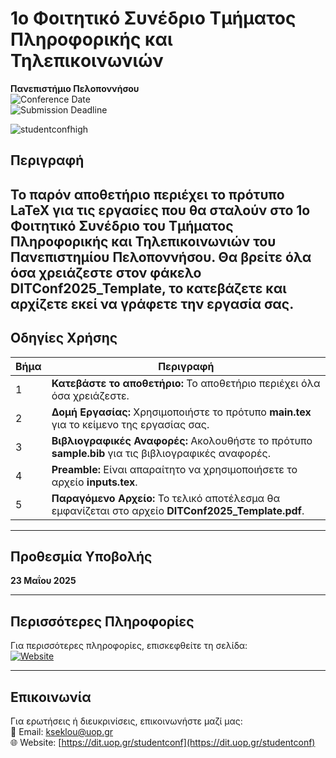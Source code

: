 # 1ο Φοιτητικό Συνέδριο Τμήματος Πληροφορικής και Τηλεπικοινωνιών  
**Πανεπιστήμιο Πελοποννήσου**  
![Conference Date](https://img.shields.io/badge/Ημερομηνία-11%20Ιουνίου%202025-blue)  
![Submission Deadline](https://img.shields.io/badge/Προθεσμία%20Υποβολής-23%20Μαΐου%202025-red)  

![studentconfhigh](https://github.com/user-attachments/assets/e53bd78b-7e7f-4988-81dd-de0a74d5c315)


## Περιγραφή  
Το παρόν αποθετήριο περιέχει το πρότυπο **LaTeX** για τις εργασίες που θα σταλούν στο 1ο Φοιτητικό Συνέδριο του Τμήματος Πληροφορικής και Τηλεπικοινωνιών του Πανεπιστημίου Πελοποννήσου.
Θα βρείτε **όλα όσα χρειάζεστε** στον φάκελο  **DITConf2025_Template**, το κατεβάζετε και αρχίζετε εκεί να γράφετε την εργασία σας. 
---

## Οδηγίες Χρήσης  

| Βήμα | Περιγραφή                                                                 |
|------|---------------------------------------------------------------------------|
| 1    | **Κατεβάστε το αποθετήριο:** Το αποθετήριο περιέχει όλα όσα χρειάζεστε. |
| 2    | **Δομή Εργασίας:** Χρησιμοποιήστε το πρότυπο **main.tex** για το κείμενο της εργασίας σας. |
| 3    | **Βιβλιογραφικές Αναφορές:** Ακολουθήστε το πρότυπο **sample.bib** για τις βιβλιογραφικές αναφορές. |
| 4    | **Preamble:** Είναι απαραίτητο να χρησιμοποιήσετε το αρχείο **inputs.tex**. |
| 5    | **Παραγόμενο Αρχείο:** Το τελικό αποτέλεσμα θα εμφανίζεται στο αρχείο **DITConf2025_Template.pdf**. |

---

## Προθεσμία Υποβολής  
**23 Μαΐου 2025**

---

## Περισσότερες Πληροφορίες  
Για περισσότερες πληροφορίες, επισκεφθείτε τη σελίδα:  
[![Website](https://img.shields.io/badge/Website-dit.uop.gr-blue)](https://dit.uop.gr/studentconf)

---

## Επικοινωνία  
Για ερωτήσεις ή διευκρινίσεις, επικοινωνήστε μαζί μας:  
📧 Email: [kseklou@uop.gr](mailto:kseklou@uop.gr)  
🌐 Website: [https://dit.uop.gr/studentconf](https://dit.uop.gr/studentconf)
